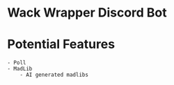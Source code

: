 # Wack Wrapper Discord Bot


# Potential Features
    - Poll
    - MadLib
        - AI generated madlibs
